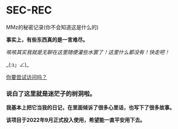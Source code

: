 # SEC-REC
MMz的秘密记录(你不会知道这是什么的)

**事实上，有些东西真的是一言难尽。**

*咳咳其实我就是无聊在这里随便灌些水罢了！这里什么都没有！快走吧！*

\_(:з」∠)\_

[你要尝试访问吗？](https://mimangz.github.io/SEC-REC/init.html)

### 说白了这里就是迷茫子的树洞啦。

**我基本上把它当我的日记，在里面倾诉了很多心里话，也写下了很多故事。**

**该项目于2022年9月正式投入使用，希望能一直平安用下去。**
